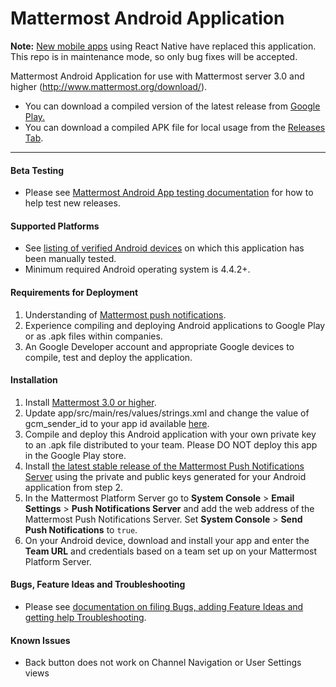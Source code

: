 # Mattermost Android Application 

**Note:**
[New mobile apps](https://github.com/mattermost/mattermost-mobile) using React Native have replaced this application. This repo is in maintenance mode, so only bug fixes will be accepted. 

Mattermost Android Application for use with Mattermost server 3.0 and higher (http://www.mattermost.org/download/).

- You can download a compiled version of the latest release from [Google Play.](https://about.mattermost.com/downloads/) 
- You can download a compiled APK file for local usage from the [Releases Tab](https://github.com/mattermost/android/releases). 

---

#### Beta Testing

- Please see [Mattermost Android App testing documentation](https://github.com/mattermost/android/blob/master/TESTING.md) for how to help test new releases.

#### Supported Platforms 

- See [listing of verified Android devices](DEVICES.md) on which this application has been manually tested.
- Minimum required Android operating system is 4.4.2+.

#### Requirements for Deployment 

1. Understanding of [Mattermost push notifications](http://docs.mattermost.com/administration/config-settings.html#push-notification-settings). 
2. Experience compiling and deploying Android applications to Google Play or as .apk files within companies.
3. An Google Developer account and appropriate Google devices to compile, test and deploy the application.

#### Installation 

1. Install [Mattermost 3.0 or higher](http://www.mattermost.org/download/).
2. Update app/src/main/res/values/strings.xml and change the value of gcm_sender_id to your app id available [here](https://console.cloud.google.com).
3. Compile and deploy this Android application with your own private key to an .apk file distributed to your team. Please DO NOT deploy this app in the Google Play store.
4. Install [the latest stable release of the Mattermost Push Notifications Server](https://github.com/mattermost/push-proxy) using the private and public keys generated for your Android application from step 2.
5. In the Mattermost Platform Server go to **System Console** > **Email Settings** > **Push Notifications Server** and add the web address of the Mattermost Push Notifications Server. Set **System Console** > **Send Push Notifications** to `true`.
6. On your Android device, download and install your app and enter the **Team URL** and credentials based on a team set up on your Mattermost Platform Server.

#### Bugs, Feature Ideas and Troubleshooting 

- Please see [documentation on filing Bugs, adding Feature Ideas and getting help Troubleshooting](http://docs.mattermost.com/process/community-systems.html).

#### Known Issues

- Back button does not work on Channel Navigation or User Settings views

